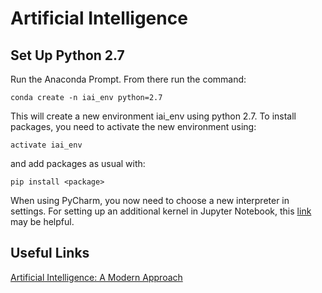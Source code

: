 # Artificial Intelligence

## Set Up Python 2.7
Run the Anaconda Prompt. From there run the command:

```
conda create -n iai_env python=2.7
```

This will create a new environment iai_env using python 2.7. To install packages, you need to activate the new environment using:

```
activate iai_env
```

and add packages as usual with:

```
pip install <package>
```

When using PyCharm, you now need to choose a new interpreter in settings. For setting up an additional kernel in Jupyter Notebook, this [link](https://github.com/jupyter/jupyter/issues/71 "Link to Forum") may be helpful.

## Useful Links
[Artificial Intelligence: A Modern Approach](http://web.cecs.pdx.edu/~mperkows/CLASS_479/2017_ZZ_00/02__GOOD_Russel=Norvig=Artificial%20Intelligence%20A%20Modern%20Approach%20(3rd%20Edition).pdf "Link to PDF")
